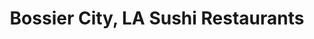 ---
layout: city
title: Bossier City, LA Sushi Restaurants
permalink: /louisiana/bossier-city/
stateAbbr: LA
stateName: Louisiana
cityName: Bossier City
---